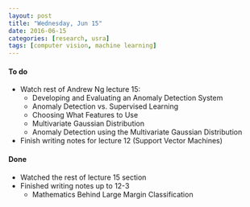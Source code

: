 ```yaml
---
layout: post
title: "Wednesday, Jun 15"
date: 2016-06-15
categories: [research, usra]
tags: [computer vision, machine learning]
---
```

#### To do
- Watch rest of Andrew Ng lecture 15:
    - Developing and Evaluating an Anomaly Detection System
    - Anomaly Detection vs. Supervised Learning
    - Choosing What Features to Use
    - Multivariate Gaussian Distribution
    - Anomaly Detection using the Multivariate Gaussian Distribution
- Finish writing notes for lecture 12 (Support Vector Machines)

#### Done
- Watched the rest of lecture 15 section
- Finished writing notes up to 12-3
	- Mathematics Behind Large Margin Classification

